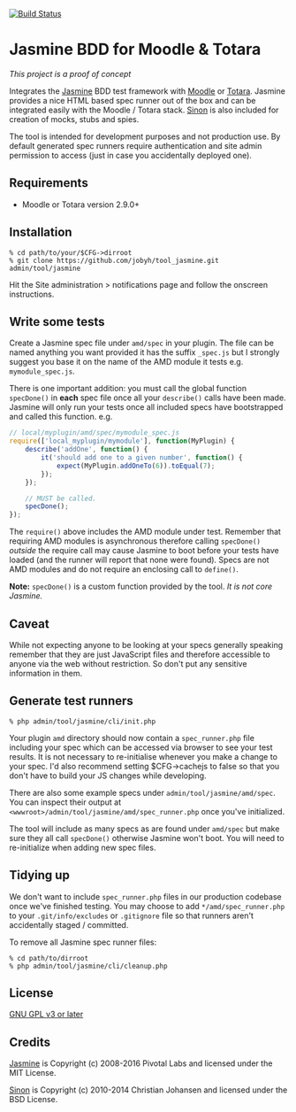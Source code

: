[![Build Status](https://travis-ci.org/jobyh/tool_jasmine.svg?branch=master)](https://travis-ci.org/jobyh/tool_jasmine)

# Jasmine BDD for Moodle & Totara

*This project is a proof of concept*

Integrates the [Jasmine](https://github.com/jasmine/jasmine) BDD test framework with [Moodle](https://moodle.org/) or [Totara](https://www.totaralms.com/). Jasmine provides a nice HTML based spec runner out of the box and can be integrated easily with the Moodle / Totara stack. [Sinon](http://sinonjs.org/) is also included for creation of mocks, stubs and spies.

The tool is intended for development purposes and not production use. By default generated spec runners require authentication and site admin permission to access (just in case you accidentally deployed one).

## Requirements
- Moodle or Totara version 2.9.0+

## Installation

```
% cd path/to/your/$CFG->dirroot
% git clone https://github.com/jobyh/tool_jasmine.git admin/tool/jasmine
```

Hit the Site administration > notifications page and follow the onscreen instructions.

## Write some tests
Create a Jasmine spec file under `amd/spec` in your plugin. The file can be named anything you want provided it has the suffix `_spec.js` but I strongly suggest you base it on the name of the AMD module it tests e.g. `mymodule_spec.js`.

There is one important addition: you must call the global function `specDone()` in **each** spec file once all your `describe()` calls have been made. Jasmine will only run your tests once all included specs have bootstrapped and called this function. e.g.

```javascript
// local/myplugin/amd/spec/mymodule_spec.js
require(['local_myplugin/mymodule'], function(MyPlugin) {
	describe('addOne', function() {
		it('should add one to a given number', function() {
			expect(MyPlugin.addOneTo(6)).toEqual(7);
		});
	});

	// MUST be called.
	specDone();
});
```

The `require()` above includes the AMD module under test. Remember that requiring AMD modules is asynchronous therefore calling `specDone()` *outside* the require call may cause Jasmine to boot before your tests have loaded (and the runner will report that none were found). Specs are not AMD modules and do not require an enclosing call to `define()`.

**Note:** `specDone()` is a custom function provided by the tool. *It is not core Jasmine.*

## Caveat
While not expecting anyone to be looking at your specs generally speaking remember that they are just JavaScript files and therefore accessible to anyone via the web without restriction. So don't put any sensitive information in them.

## Generate test runners

```
% php admin/tool/jasmine/cli/init.php
```

Your plugin `amd` directory should now contain a `spec_runner.php` file including your spec which can be accessed via browser to see your test results. It is not necessary to re-initialise whenever you make a change to your spec. I'd also recommend setting $CFG->cachejs to false so that you don't have to build your JS changes while developing.

There are also some example specs under `admin/tool/jasmine/amd/spec`. You can inspect their output at `<wwwroot>/admin/tool/jasmine/amd/spec_runner.php` once you've initialized.

The tool will include as many specs as are found under `amd/spec` but make sure they all call `specDone()` otherwise Jasmine won't boot. You will need to re-initialize when adding new spec files.

## Tidying up
We don't want to include `spec_runner.php` files in our production codebase once we've finished testing. You may choose to add `*/amd/spec_runner.php` to your `.git/info/excludes` or `.gitignore` file so that runners aren't accidentally staged / committed.

To remove all Jasmine spec runner files:

```
% cd path/to/dirroot
% php admin/tool/jasmine/cli/cleanup.php
```

## License
[GNU GPL v3 or later](http://www.gnu.org/copyleft/gpl.html)

## Credits
[Jasmine](https://github.com/jasmine/jasmine) is Copyright (c) 2008-2016 Pivotal Labs and licensed under the MIT License.

[Sinon](http://sinonjs.org/) is Copyright (c) 2010-2014 Christian Johansen and licensed under the BSD License.
